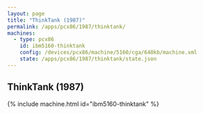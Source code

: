 ```yaml
---
layout: page
title: "ThinkTank (1987)"
permalink: /apps/pcx86/1987/thinktank/
machines:
  - type: pcx86
    id: ibm5160-thinktank
    config: /devices/pcx86/machine/5160/cga/640kb/machine.xml
    state: /apps/pcx86/1987/thinktank/state.json
---
```


ThinkTank (1987)
----------------

{% include machine.html id="ibm5160-thinktank" %}
